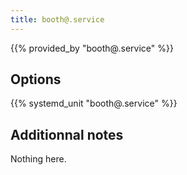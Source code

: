```yaml
---
title: booth@.service
---
```


{{% provided_by "booth@.service" %}}

## Options

{{% systemd_unit "booth@.service" %}}

## Additionnal notes

Nothing here.